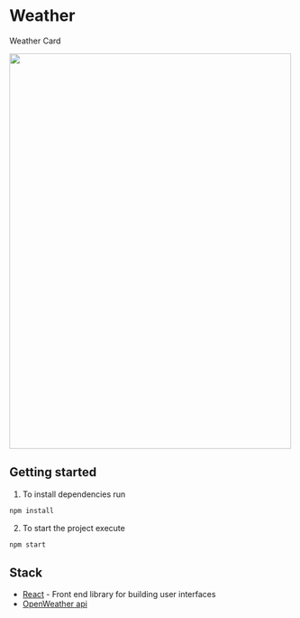 # Weather

Weather Card

<img src="https://res.cloudinary.com/db46klhlo/image/upload/v1537315008/weather.jpg" width="500" height="700">

## Getting started

1. To install dependencies run

```sh
npm install
```

2. To start the project execute

```sh
npm start
```

## Stack

- [React](https://reactjs.org/) - Front end library for building user interfaces
- [OpenWeather api](https://openweathermap.org/)
